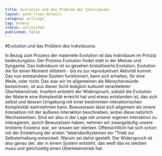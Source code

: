 ```yaml
---
title: Evolution und das Problem des Individuums
layout: good_clean_default
category: writings
tag: evoeco
status: unfinished
published: false
---
```


#Evolution und das Problem des Individuums

In Bezug zum Prozess der materielle Evolution ist das Individuum im Prinzip bedeutungslos. Der Prozess Evolution findet statt in der Meiose und Syngamie. Das Individuum ist so gesehen kristallisierte Evolution, Evolution die für einen Moment stillsteht - bis es zur reproduktiven Aktivität kommt. Das nun entstandene System funktioniert, kann sich erhalten, für eine Weile, oder nicht. Das was wir im allgemeinen als Menschenwürde bezeichnen, ist aus dieser Sicht lediglich kulturell verarbeiteter Überlebenstrieb. Insofern entsteht der Widerspruch, sobald die Evolution der Materie eine Komplexität erreicht hat und etwas entstanden ist, das sich selbst und dessen Umgebung mit einer bestimmten interaktorischen Komplexität wahrnehmen kann. Bewusstsein lässt sich allgemein als innere Interaktion mit der äußeren Interaktion beschreiben, wobei diese natürlich Wechselwirken. Sind wir also in der Lage mit unserer eigenen Interaktion zu interagieren, sprich Bewusstsein haben, nehmen wir zwangsläufig unsere limitierte Existenz war, wir wissen wir sterben. Offensichtlich hat sich schon mit der Entstehung der ersten "lebendenßystemen ein "Trieb zur Selbsterhaltung entwickelt. Warum sei dahin gestellt. Der Widerspruch ist also genau der, der in einem System entsteht, das weiß das es sterben muss und gleichzeitig einen Überlebenstrieb hat.
